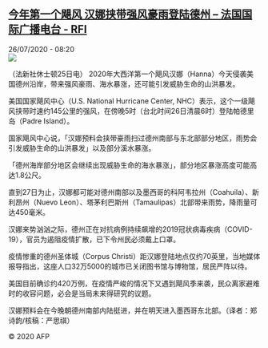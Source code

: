 <!--1595750101000-->
[今年第一个飓风 汉娜挟带强风豪雨登陆德州 – 法国国际广播电台 - RFI](http://www.rfi.fr//cn/contenu/20200726-%E4%BB%8A%E5%B9%B4%E7%AC%AC%E4%B8%80%E4%B8%AA%E9%A3%93%E9%A3%8E-%E6%B1%89%E5%A8%9C%E6%8C%9F%E5%B8%A6%E5%BC%BA%E9%A3%8E%E8%B1%AA%E9%9B%A8%E7%99%BB%E9%99%86%E5%BE%B7%E5%B7%9E)
------

<div>26/07/2020 - 08:20</div><img src="https://s.rfi.fr/media/display/9922c704-cf0d-11ea-bba0-005056a964fe/w:310/p:16x9/health0001b.200726142003.jpg"><div class="t-content__body u-clearfix"><div class="m-interstitial"></div><p>（法新社休士顿25日电）    2020年大西洋第一个飓风汉娜（Hanna）今天侵袭美国德州沿岸，带来强风豪雨、海水暴涨，还可能引发威胁生命的山洪暴发。</p><p>    美国国家飓风中心（U.S. National Hurricane Center, NHC）表示，这个一级飓风挟带时速约145公里的强风，在傍晚5时（台北时间26日清晨6时）登陆帕德里岛（Padre Island）。</p><p>    国家飓风中心说，「汉娜预料会挟带豪雨扫过德州南部与东北部部分地区，雨势会引发威胁生命的山洪暴发」以及部分溪水暴涨。</p><p>    「德州海岸部分地区会继续出现威胁生命的海水暴涨」，部分地区暴涨高度可能高达1.8公尺。</p><p>    直到27日为止，汉娜都可能对德州南部以及墨西哥的科阿韦拉州（Coahuila）、新利昂州（Nuevo Leon）、塔茅利巴斯州（Tamaulipas）北部带来雨势，降雨量可达450毫米。</p><p>    汉娜来势汹汹之际，德州正在对抗病例持续飙增的2019冠状病毒疾病（COVID-19），官员为遏阻疫情扩散，已下令州民必须戴上口罩。</p><p>    疫情惨重的德州圣体城（Corpus Christi）距汉娜登陆地点仅约70英里，当地媒体报导指出，这座人口32万5000的城市已关闭图书馆与博物馆，居民严阵以待。</p><p>    美国目前确诊约420万例，在疫情严峻的情况下又遇到飓风季来袭，民众离家避难时的收容问题，必会是当局未来得研究的议题。</p><p>    汉娜预料会在今晚朝德州南部内陆挺进，并在明天进入墨西哥东北部。（译者：郑诗韵/核稿：严思祺）</p><p></p><p class="t-copyright">© 2020 AFP</p>        </div>
